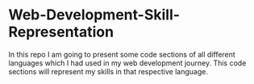 # Web-Development-Skill-Representation
In this repo I am going to present some code sections of all different languages which I had used in my web development journey. This code sections will represent my skills in that respective language. 
